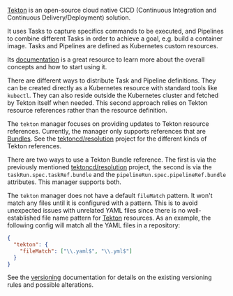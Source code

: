 [Tekton](https://tekton.dev/) is an open-source cloud native CICD (Continuous Integration and
Continuous Delivery/Deployment) solution.

It uses Tasks to capture specifics commands to be executed, and Pipelines to combine different
Tasks in order to achieve a goal, e.g. build a container image. Tasks and Pipelines are defined as
Kubernetes custom resources.

Its [documentation](https://tekton.dev/docs/) is a great resource to learn more about the overall
concepts and how to start using it.

There are different ways to distribute Task and Pipeline definitions. They can be created directly
as a Kubernetes resource with standard tools like `kubectl`. They can also reside outside the
Kubernetes cluster and fetched by Tekton itself when needed. This second approach relies on Tekton
resource references rather than the resource definition.

The `tekton` manager focuses on providing updates to Tekton resource references. Currently, the
manager only supports references that are
[Bundles](https://tekton.dev/docs/pipelines/tekton-bundle-contracts/). See the
[tektoncd/resolution](https://github.com/tektoncd/resolution) project for the different kinds of
Tekton references.

There are two ways to use a Tekton Bundle reference. The first is via the previously mentioned
[tektoncd/resolution](https://github.com/tektoncd/resolution) project, the second is via the
`taskRun.spec.taskRef.bundle` and the `pipelineRun.spec.pipelineRef.bundle` attributes. This
manager supports both.

The `tekton` manager does not have a default `fileMatch` pattern. It won't match any files until it
is configured with a pattern. This is to avoid unexpected issues with unrelated YAML files since
there is no well-established file name pattern for [Tekton](https://tekton.dev/) resources. As an
example, the following config will match all the YAML files in a repository:

```json
{
  "tekton": {
    "fileMatch": ["\\.yaml$", "\\.yml$"]
  }
}
```

See the [versioning](https://docs.renovatebot.com/modules/versioning/) documentation for details on
the existing versioning rules and possible alterations.
